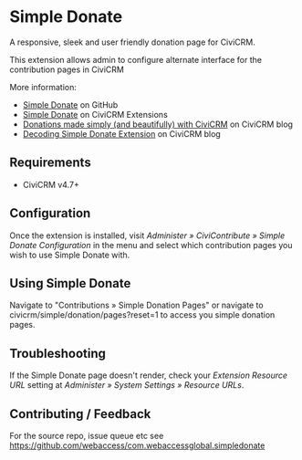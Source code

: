 # Simple Donate

A responsive, sleek and user friendly donation page for CiviCRM.

This extension allows admin to configure alternate interface for the contribution pages in CiviCRM

More information:

* [Simple Donate](https://github.com/webaccess/com.webaccessglobal.simpledonate) on GitHub
* [Simple Donate](https://civicrm.org/extensions/simple-donate) on CiviCRM Extensions
* [Donations made simply (and beautifully) with CiviCRM](https://civicrm.org/blogs/tonymazz/donations-made-simply-and-beautifully-civicrm) on CiviCRM blog
* [Decoding Simple Donate Extension](https://civicrm.org/blogs/nileema/decoding-simple-donate-extension) on CiviCRM blog

## Requirements

* CiviCRM v4.7+

## Configuration

Once the extension is installed, visit *Administer » CiviContribute » Simple Donate Configuration* in the menu and select which contribution pages you wish to use Simple Donate with.

## Using Simple Donate

Navigate to "Contributions » Simple Donation Pages" or navigate to <your site url>civicrm/simple/donation/pages?reset=1 to access you simple donation pages.

## Troubleshooting

If the Simple Donate page doesn't render, check your *Extension Resource URL* setting at *Administer » System Settings » Resource URLs*.

## Contributing / Feedback

For the source repo, issue queue etc see https://github.com/webaccess/com.webaccessglobal.simpledonate
